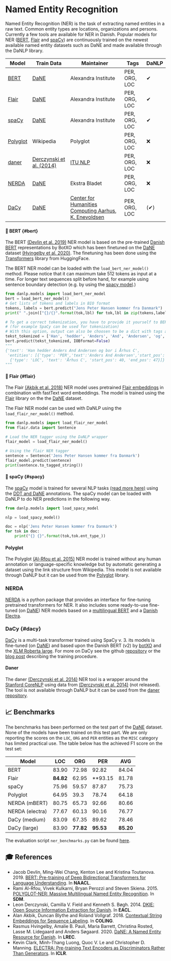 Named Entity Recognition
========================
Named Entity Recognition (NER) is the task of extracting named entities in a raw text. 
Common entity types are locations, organizations and persons. Currently a few
tools are available for NER in Danish. Popular models for NER
([BERT](https://huggingface.co/transformers/index.html),
[Flair](https://github.com/flairNLP/flair) and [spaCy](https://spacy.io/))
are continuously trained on the newest available named entity datasets such as DaNE
and made available through the DaNLP library.

| Model                                                                             | Train Data                                                            | Maintainer                     | Tags          | DaNLP |
|-----------------------------------------------------------------------------------|-----------------------------------------------------------------------|--------------------------------|---------------|-------|
| [BERT](#bert)                                                                     | [DaNE](../datasets.md#dane)                                           | Alexandra Institute            | PER, ORG, LOC | ✔     |
| [Flair](#flair)                                                                   | [DaNE](../datasets.md#dane)                                           | Alexandra Institute            | PER, ORG, LOC | ✔     |
| [spaCy](#spacy)                                                                   | [DaNE](../datasets.md#dane)                                           | Alexandra Institute            | PER, ORG, LOC | ✔     |
| [Polyglot](https://polyglot.readthedocs.io/en/latest/NamedEntityRecognition.html) | Wikipedia                                                             | Polyglot                       | PER, ORG, LOC | ❌     |
| [daner](https://github.com/ITUnlp/daner)                                          | [Derczynski et al. (2014)](https://www.aclweb.org/anthology/E14-2016) | [ITU NLP](https://nlp.itu.dk/) | PER, ORG, LOC | ❌     |
| [NERDA](https://github.com/ebanalyse/NERDA/)                                      | [DaNE](../datasets.md#dane)                                           | Ekstra Bladet                  | PER, ORG, LOC | ❌     |
| [DaCy](#dacy)                                      | [DaNE](../datasets.md#dane)                                           | [Center for Humanities Computing Aarhus](http://chcaa.io/#/), [K. Enevoldsen ](http://kennethenevoldsen.com)                 | PER, ORG, LOC | (✔)    |



#### 🔧 BERT {#bert}
The BERT [(Devlin et al. 2019)](https://www.aclweb.org/anthology/N19-1423/) NER model is based on the pre-trained [Danish BERT](https://github.com/botxo/nordic_bert) representations by BotXO which 
has been finetuned on the [DaNE](../datasets.md#dane) 
dataset [(Hvingelby et al. 2020)](http://www.lrec-conf.org/proceedings/lrec2020/pdf/2020.lrec-1.565.pdf). The finetuning has been done using the [Transformers](https://github.com/huggingface/transformers) library from HuggingFace.

The BERT NER model can be loaded with the `load_bert_ner_model()` method. Please notice that it can maximum take 512 tokens as input at a time. For longer text sequences split before hand, for example using sentence boundary detection (e.g. by using the [spacy model](../frameworks/spacy.md ).) 

```python
from danlp.models import load_bert_ner_model
bert = load_bert_ner_model()
# Get lists of tokens and labels in BIO format
tokens, labels = bert.predict("Jens Peter Hansen kommer fra Danmark")
print(" ".join(["{}/{}".format(tok,lbl) for tok,lbl in zip(tokens,labels)]))

# To get a correct tokenization, you have to provide it yourself to BERT  by providing a list of tokens
# (for example SpaCy can be used for tokenization)
# With this option, output can also be choosen to be a dict with tags and position instead of BIO format
tekst_tokenized = ['Han', 'hedder', 'Anders', 'And', 'Andersen', 'og', 'bor', 'i', 'Århus', 'C']
bert.predict(tekst_tokenized, IOBformat=False)
"""
{'text': 'Han hedder Anders And Andersen og bor i Århus C',
 'entities': [{'type': 'PER','text':'Anders And Andersen','start_pos': 11,'end_pos': 30},
  {'type': 'LOC', 'text': 'Århus C', 'start_pos': 40, 'end_pos': 47}]}
"""
```


#### 🔧 Flair {#flair}
The Flair [(Akbik et al. 2018)](https://www.aclweb.org/anthology/C18-1139/) NER model
uses pretrained [Flair embeddings](embeddings.md#flair-embeddings)
in combination with fastText word embeddings. The model is trained using the [Flair](https://github.com/flairNLP/flair)
 library on the the [DaNE](../datasets.md#dane) dataset.

The Flair NER model can be used with DaNLP using the `load_flair_ner_model()` method.
```python
from danlp.models import load_flair_ner_model
from flair.data import Sentence

# Load the NER tagger using the DaNLP wrapper
flair_model = load_flair_ner_model()

# Using the flair NER tagger
sentence = Sentence('Jens Peter Hansen kommer fra Danmark') 
flair_model.predict(sentence) 
print(sentence.to_tagged_string())
```

#### 🔧 spaCy {#spacy}
The [spaCy](https://spacy.io/) model is trained for several NLP tasks [(read more here)](../frameworks/spacy.md) using the [DDT and DaNE](../datasets.md#dane) annotations.
The spaCy model can be loaded with DaNLP to do NER predictions in the following way.
```python
from danlp.models import load_spacy_model

nlp = load_spacy_model()

doc = nlp('Jens Peter Hansen kommer fra Danmark') 
for tok in doc:
    print("{} {}".format(tok,tok.ent_type_))
```

#### Polyglot
The Polyglot [(Al-Rfou et al. 2015)](https://arxiv.org/abs/1410.3791) NER model
is  trained without any human annotation or language-specific knowledge but 
by automatic generating a dataset using the link structure from Wikipedia.
This model is not available through DaNLP but it can be used from the 
[Polyglot](https://github.com/aboSamoor/polyglot) library.


### NERDA

[NERDA](https://github.com/ebanalyse/NERDA/) is a python package 
that provides an interface for fine-tuning pretrained transformers for NER. 
It also includes some ready-to-use fine-tuned (on [DaNE](../datasets.md#dane)) NER models based on a 
[multilingual BERT](https://github.com/google-research/bert/blob/master/multilingual.md) 
and a [Danish Electra](https://github.com/MalteHB/-l-ctra). 


### DaCy {#dacy}

[DaCy](https://github.com/KennethEnevoldsen/DaCy) is a multi-task transformer trained using SpaCy v. 3.
its models is fine-tuned (on [DaNE](../datasets.md#dane)) and based upon the Danish BERT (v2) by [botXO](https://github.com/botxo/nordic_bert) and the [XLM Roberta large](https://huggingface.co/xlm-roberta-large). For more on DaCy see the github [repository](https://github.com/KennethEnevoldsen/DaCy) or the [blog post](https://www.kennethenevoldsen.com/post/new-fast-and-efficient-state-of-the-art-in-danish-nlp/) describing the training procedure. 

#### Daner
The daner [(Derczynski et al. 2014)](https://www.aclweb.org/anthology/E14-2016) NER tool
is a wrapper around the [Stanford CoreNLP](https://stanfordnlp.github.io/CoreNLP/) 
using data from [(Derczynski et al. 2014)](https://www.aclweb.org/anthology/E14-2016) (not released).
The tool is not available through DaNLP but it can be used from the [daner repository](https://github.com/ITUnlp/daner).


## 📈 Benchmarks
The benchmarks has been performed on the test part of the
[DaNE](../datasets.md#dane) dataset.
None of the models have been trained on this test part. We are only reporting the scores on the `LOC`, `ORG` and `PER` entities as the `MISC` category has limited practical use.
The table below has the achieved F1 score on the test set:

| Model           | LOC       | ORG       | PER       | AVG       |
|-----------------|-----------|-----------|-----------|-----------|
| BERT            | 83.90     | 72.98 | 92.82     | 84.04 |
| Flair           | **84.82** | 62.95     | **93.15 | 81.78     |
| spaCy           | 75.96     | 59.57     | 87.87     | 75.73     |
| Polyglot        | 64.95     | 39.3      | 78.74     | 64.18     |
| NERDA (mBERT)   | 80.75     | 65.73     | 92.66     | 80.66     |
| NERDA (electra) | 77.67     | 60.13     | 90.16     | 76.77     |
| DaCy (medium) | 83.09     | 67.35     | 89.62     | 78.46     |
| DaCy (large) | 83.90     | **77.82**     |  **95.53**     | **85.20**     |

The evaluation script `ner_benchmarks.py` can be found [here](https://github.com/alexandrainst/danlp/blob/master/examples/benchmarks/ner_benchmarks.py).



## 🎓 References
- Jacob Devlin, Ming-Wei Chang, Kenton Lee and Kristina Toutanova. 2019. [BERT: Pre-training of Deep Bidirectional Transformers for Language Understanding](https://www.aclweb.org/anthology/N19-1423/). In **NAACL**.
- Rami Al-Rfou, Vivek Kulkarni, Bryan Perozzi and Steven Skiena. 2015. [POLYGLOT-NER: Massive Multilingual Named Entity Recognition](https://arxiv.org/abs/1410.3791). In **SDM**.
- Leon Derczynski, Camilla V. Field and Kenneth S. Bøgh. 2014. [DKIE: Open Source Information Extraction for Danish](https://www.aclweb.org/anthology/E14-2016). In **EACL**.
- Alan Akbik, Duncan Blythe and Roland Vollgraf. 2018. [Contextual String Embeddings for Sequence Labeling](https://www.aclweb.org/anthology/C18-1139/). In **COLING**.
- Rasmus Hvingelby, Amalie B. Pauli, Maria Barrett, Christina Rosted, Lasse M. Lidegaard and Anders Søgaard. 2020. [DaNE: A Named Entity Resource for Danish](http://www.lrec-conf.org/proceedings/lrec2020/pdf/2020.lrec-1.565.pdf). In **LREC**.
- Kevin Clark, Minh-Thang Luong, Quoc V. Le and Christopher D. Manning. [ELECTRA: Pre-training Text Encoders as Discriminators Rather Than Generators](https://nlp.stanford.edu/pubs/clark2020electra.pdf). In **ICLR**.